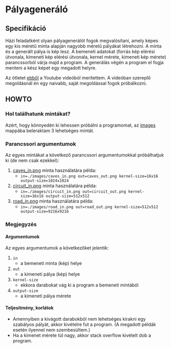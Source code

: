 # Pályageneráló

## Specifikáció

Házi feladatként olyan pályagenerálót fogok megvalósítani,
amely képes egy kis méretű minta alapján nagyobb méretű pályákat létrehozni.
A minta és a generált pálya is kép lesz.
A bemeneti adatokat (forrás kép elérési útvonala, kimeneti kép elérési útvonala,
kernel mérete, kimeneti kép mérete) parancssorból várja majd a program.
A generálás végén a program el fogja menteni a kész képet egy megadott helyre.

Az ötletet [ebből](https://www.youtube.com/watch?v=TO0Tx3w5abQ) a Youtube videóból merítettem.
A videóban szereplő megoldásnál én egy naivabb, saját megoldással fogok próbálkozni.

## HOWTO

### Hol találhatunk mintákat?

Azért, hogy könnyedén ki lehessen próbálni a programomat, az [images](./images)
mappába beleraktam 3 lehetséges mintát.

### Parancssori argumentumok

Az egyes mintákat a következő parancssori argumentumokkal próbálhatjuk ki (de nem csak ezekkel):

1. [caves_in.png](./images/caves_in.png) minta használatára példa:
    * `in=./images/caves_in.png out=caves_out.png kernel-size=16x16 output-size=1024x1024`
2. [circuit_in.png](./images/circuit_in.png) minta használatára példa:
    * `in=./images/circuit_in.png out=circuit_out.png kernel-size=16x16 output-size=512x512`
3. [road_in.png](./images/road_in.png) minta használatára példa:
    * `in=./images/road_in.png out=road_out.png kernel-size=512x512 output-size=9216x9216`

### Megjegyzés

#### Argumentumok

Az egyes argumentumok a következőket jelentik:

1. `in`
    * a bemeneti minta (kép) helye
2. `out`
    * a kimeneti pálya (kép) helye
3. `kernel-size`
    * ekkora darabokat vág ki a program a bemeneti mintából
4. `output-size`
    * a kimeneti pálya mérete

#### Teljesítmény, korlátok

* Amennyiben a kivágott darabokból nem lehetséges kirakni egy szabályos pályát, akkor kivételre fut a program. (A
  megadott példák esetén ilyennel nem szembesültem.)
* Ha a kimenet mérete túl nagy, akkor stack overflow kivételt dob a program.